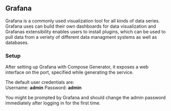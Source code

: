## Grafana
Grafana is a commonly used visualization tool for all kinds of data series. Grafana uses can build their own dashboards for data visualization and Grafanas extensibility enables users to install plugins, which can be used to pull data from a veriety of different data managment systems as well as databases.

### Setup
After setting up Grafana with Compose Generator, it exposes a web interface on the port, specified while generating the service.

The default user credentials are: <br>
Username: **admin**
Password: **admin**

You might be prompted by Grafana and should change the admin password immediately after logging in for the first time.